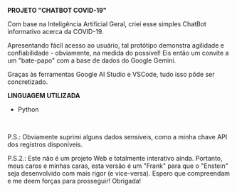 **PROJETO "CHATBOT COVID-19"**

<p>Com base na Inteligência Artificial Geral, criei esse simples ChatBot informativo acerca da COVID-19.</p>

<p>Apresentando fácil acesso ao usuário, tal protótipo demonstra agilidade e confiabilidade - obviamente, na medida do possível! Eis então um convite a um "bate-papo" com a base de dados do Google Gemini.</p>

<p>Graças às ferramentas Google AI Studio e VSCode, tudo isso pôde ser concretizado.</p>

**LINGUAGEM UTILIZADA**

- Python
  
<br>

<p>P.S.: Obviamente suprimi alguns dados sensíveis, como a minha chave API dos registros disponíveis.</p>
<p>P.S.2.: Este não é um projeto Web e totalmente interativo ainda. Portanto, meus caros e minhas caras, esta versão é um "Frank" para que o "Enstein" seja desenvolvido com mais rigor (e vice-versa). Espero que compreendam e me deem forças para prosseguir! Obrigada!</p>

